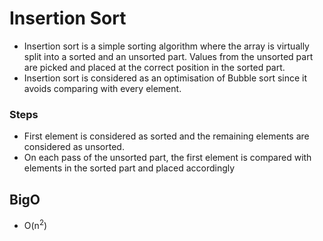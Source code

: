 # Insertion Sort

- Insertion sort is a simple sorting algorithm where the array is virtually split into a sorted and an unsorted part. Values from the unsorted part are picked and placed at the correct position in the sorted part.
- Insertion sort is considered as an optimisation of Bubble sort since it avoids comparing with every element.

### Steps

- First element is considered as sorted and the remaining elements are considered as unsorted. 
- On each pass of the unsorted part, the first element is compared with elements in the sorted part and placed accordingly

## BigO
- O(n<sup>2</sup>)